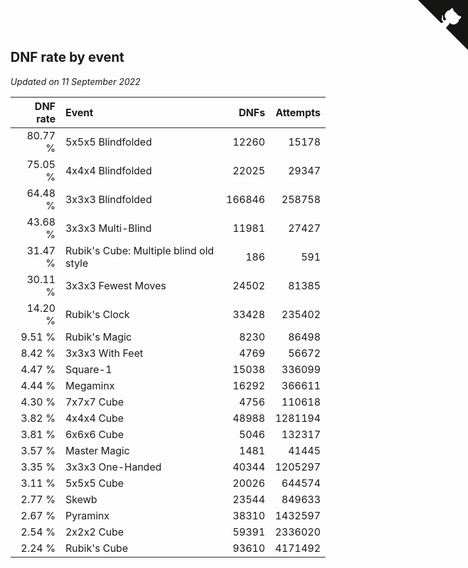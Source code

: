 ## DNF rate by event

*Updated on 11 September 2022*

| DNF rate | Event | DNFs | Attempts |
| ---: | :--- | ---: | ---: |
| 80.77 % | 5x5x5 Blindfolded | 12260 | 15178 |
| 75.05 % | 4x4x4 Blindfolded | 22025 | 29347 |
| 64.48 % | 3x3x3 Blindfolded | 166846 | 258758 |
| 43.68 % | 3x3x3 Multi-Blind | 11981 | 27427 |
| 31.47 % | Rubik's Cube: Multiple blind old style | 186 | 591 |
| 30.11 % | 3x3x3 Fewest Moves | 24502 | 81385 |
| 14.20 % | Rubik's Clock | 33428 | 235402 |
| 9.51 % | Rubik's Magic | 8230 | 86498 |
| 8.42 % | 3x3x3 With Feet | 4769 | 56672 |
| 4.47 % | Square-1 | 15038 | 336099 |
| 4.44 % | Megaminx | 16292 | 366611 |
| 4.30 % | 7x7x7 Cube | 4756 | 110618 |
| 3.82 % | 4x4x4 Cube | 48988 | 1281194 |
| 3.81 % | 6x6x6 Cube | 5046 | 132317 |
| 3.57 % | Master Magic | 1481 | 41445 |
| 3.35 % | 3x3x3 One-Handed | 40344 | 1205297 |
| 3.11 % | 5x5x5 Cube | 20026 | 644574 |
| 2.77 % | Skewb | 23544 | 849633 |
| 2.67 % | Pyraminx | 38310 | 1432597 |
| 2.54 % | 2x2x2 Cube | 59391 | 2336020 |
| 2.24 % | Rubik's Cube | 93610 | 4171492 |


<a href="https://github.com/JustinTimeCuber/wca_statistics" class="github-corner" aria-label="View source on Github"><svg width="80" height="80" viewBox="0 0 250 250" style="fill:#151513; color:#fff; position: absolute; top: 0; border: 0; right: 0;" aria-hidden="true"><path d="M0,0 L115,115 L130,115 L142,142 L250,250 L250,0 Z"></path><path d="M128.3,109.0 C113.8,99.7 119.0,89.6 119.0,89.6 C122.0,82.7 120.5,78.6 120.5,78.6 C119.2,72.0 123.4,76.3 123.4,76.3 C127.3,80.9 125.5,87.3 125.5,87.3 C122.9,97.6 130.6,101.9 134.4,103.2" fill="currentColor" style="transform-origin: 130px 106px;" class="octo-arm"></path><path d="M115.0,115.0 C114.9,115.1 118.7,116.5 119.8,115.4 L133.7,101.6 C136.9,99.2 139.9,98.4 142.2,98.6 C133.8,88.0 127.5,74.4 143.8,58.0 C148.5,53.4 154.0,51.2 159.7,51.0 C160.3,49.4 163.2,43.6 171.4,40.1 C171.4,40.1 176.1,42.5 178.8,56.2 C183.1,58.6 187.2,61.8 190.9,65.4 C194.5,69.0 197.7,73.2 200.1,77.6 C213.8,80.2 216.3,84.9 216.3,84.9 C212.7,93.1 206.9,96.0 205.4,96.6 C205.1,102.4 203.0,107.8 198.3,112.5 C181.9,128.9 168.3,122.5 157.7,114.1 C157.9,116.9 156.7,120.9 152.7,124.9 L141.0,136.5 C139.8,137.7 141.6,141.9 141.8,141.8 Z" fill="currentColor" class="octo-body"></path></svg></a><style>.github-corner:hover .octo-arm{animation:octocat-wave 560ms ease-in-out}@keyframes octocat-wave{0%,100%{transform:rotate(0)}20%,60%{transform:rotate(-25deg)}40%,80%{transform:rotate(10deg)}}@media (max-width:500px){.github-corner:hover .octo-arm{animation:none}.github-corner .octo-arm{animation:octocat-wave 560ms ease-in-out}}</style>
